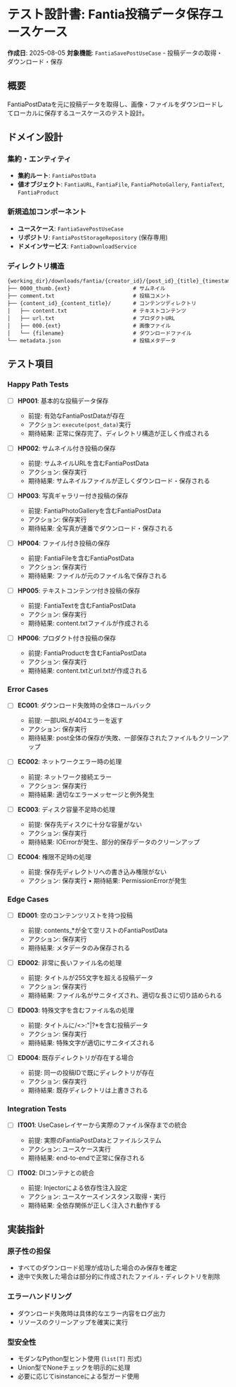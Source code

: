 # テスト設計書: Fantia投稿データ保存ユースケース

**作成日**: 2025-08-05
**対象機能**: `FantiaSavePostUseCase` - 投稿データの取得・ダウンロード・保存

## 概要

FantiaPostDataを元に投稿データを取得し、画像・ファイルをダウンロードしてローカルに保存するユースケースのテスト設計。

## ドメイン設計

### 集約・エンティティ

- **集約ルート**: `FantiaPostData`
- **値オブジェクト**: `FantiaURL`, `FantiaFile`, `FantiaPhotoGallery`, `FantiaText`, `FantiaProduct`

### 新規追加コンポーネント

- **ユースケース**: `FantiaSavePostUseCase`
- **リポジトリ**: `FantiaPostStorageRepository` (保存専用)
- **ドメインサービス**: `FantiaDownloadService`

### ディレクトリ構造

```
{working_dir}/downloads/fantia/{creator_id}/{post_id}_{title}_{timestamp}/
├── 0000_thumb.{ext}                    # サムネイル
├── comment.txt                         # 投稿コメント
├── {content_id}_{content_title}/       # コンテンツディレクトリ
│   ├── content.txt                     # テキストコンテンツ
│   ├── url.txt                         # プロダクトURL
│   ├── 000.{ext}                       # 画像ファイル
│   └── {filename}                      # ダウンロードファイル
└── metadata.json                       # 投稿メタデータ
```

## テスト項目

### Happy Path Tests

- [ ] **HP001**: 基本的な投稿データ保存
  - 前提: 有効なFantiaPostDataが存在
  - アクション: `execute(post_data)`実行
  - 期待結果: 正常に保存完了、ディレクトリ構造が正しく作成される

- [ ] **HP002**: サムネイル付き投稿の保存
  - 前提: サムネイルURLを含むFantiaPostData
  - アクション: 保存実行
  - 期待結果: サムネイルファイルが正しくダウンロード・保存される

- [ ] **HP003**: 写真ギャラリー付き投稿の保存
  - 前提: FantiaPhotoGalleryを含むFantiaPostData
  - アクション: 保存実行
  - 期待結果: 全写真が連番でダウンロード・保存される

- [ ] **HP004**: ファイル付き投稿の保存
  - 前提: FantiaFileを含むFantiaPostData
  - アクション: 保存実行
  - 期待結果: ファイルが元のファイル名で保存される

- [ ] **HP005**: テキストコンテンツ付き投稿の保存
  - 前提: FantiaTextを含むFantiaPostData
  - アクション: 保存実行
  - 期待結果: content.txtファイルが作成される

- [ ] **HP006**: プロダクト付き投稿の保存
  - 前提: FantiaProductを含むFantiaPostData
  - アクション: 保存実行
  - 期待結果: content.txtとurl.txtが作成される

### Error Cases

- [ ] **EC001**: ダウンロード失敗時の全体ロールバック
  - 前提: 一部URLが404エラーを返す
  - アクション: 保存実行
  - 期待結果: post全体の保存が失敗、一部保存されたファイルもクリーンアップ

- [ ] **EC002**: ネットワークエラー時の処理
  - 前提: ネットワーク接続エラー
  - アクション: 保存実行
  - 期待結果: 適切なエラーメッセージと例外発生

- [ ] **EC003**: ディスク容量不足時の処理
  - 前提: 保存先ディスクに十分な容量がない
  - アクション: 保存実行
  - 期待結果: IOErrorが発生、部分的保存データのクリーンアップ

- [ ] **EC004**: 権限不足時の処理
  - 前提: 保存先ディレクトリへの書き込み権限がない
  - アクション: 保存実行
    • 期待結果: PermissionErrorが発生

### Edge Cases

- [ ] **ED001**: 空のコンテンツリストを持つ投稿
  - 前提: contents\_\*が全て空リストのFantiaPostData
  - アクション: 保存実行
  - 期待結果: メタデータのみ保存される

- [ ] **ED002**: 非常に長いファイル名の処理
  - 前提: タイトルが255文字を超える投稿データ
  - アクション: 保存実行
  - 期待結果: ファイル名がサニタイズされ、適切な長さに切り詰められる

- [ ] **ED003**: 特殊文字を含むファイル名の処理
  - 前提: タイトルに/<>:"\|?\*を含む投稿データ
  - アクション: 保存実行
  - 期待結果: 特殊文字が適切にサニタイズされる

- [ ] **ED004**: 既存ディレクトリが存在する場合
  - 前提: 同一の投稿IDで既にディレクトリが存在
  - アクション: 保存実行
  - 期待結果: 既存ディレクトリは上書きされる

### Integration Tests

- [ ] **IT001**: UseCaseレイヤーから実際のファイル保存までの統合
  - 前提: 実際のFantiaPostDataとファイルシステム
  - アクション: ユースケース実行
  - 期待結果: end-to-endで正常に保存される

- [ ] **IT002**: DIコンテナとの統合
  - 前提: Injectorによる依存性注入設定
  - アクション: ユースケースインスタンス取得・実行
  - 期待結果: 全依存関係が正しく注入され動作する

## 実装指針

### 原子性の担保

- すべてのダウンロード処理が成功した場合のみ保存を確定
- 途中で失敗した場合は部分的に作成されたファイル・ディレクトリを削除

### エラーハンドリング

- ダウンロード失敗時は具体的なエラー内容をログ出力
- リソースのクリーンアップを確実に実行

### 型安全性

- モダンなPython型ヒント使用 (`list[T]` 形式)
- Union型でNoneチェックを明示的に処理
- 必要に応じてisinstanceによる型ガード使用
